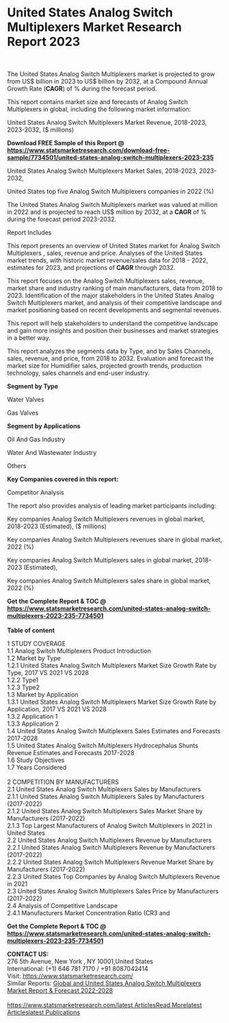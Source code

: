 <h1>United States Analog Switch Multiplexers Market Research Report 2023</h1><br/><p>The United States Analog Switch Multiplexers market is projected to grow from US$ billion in 2023 to US$ billion by 2032, at a Compound Annual Growth Rate (<strong>CAGR</strong>) of % during the forecast period.</p><p>This report contains market size and forecasts of Analog Switch Multiplexers in global, including the following market information:</p><p>United States Analog Switch Multiplexers Market Revenue, 2018-2023, 2023-2032, ($ millions)</p><p><strong>Download FREE Sample of this Report @ <a href="https://www.statsmarketresearch.com/download-free-sample/7734501/united-states-analog-switch-multiplexers-2023-235">https://www.statsmarketresearch.com/download-free-sample/7734501/united-states-analog-switch-multiplexers-2023-235</a></strong></p><p>United States Analog Switch Multiplexers Market Sales, 2018-2023, 2023-2032,</p><p>United States top five Analog Switch Multiplexers companies in 2022 (%)</p><p>The United States Analog Switch Multiplexers market was valued at million in 2022 and is projected to reach US$ million by 2032, at a <strong>CAGR</strong> of % during the forecast period 2023-2032.</p><p>Report Includes</p><p>This report presents an overview of United States market for Analog Switch Multiplexers , sales, revenue and price. Analyses of the United States market trends, with historic market revenue/sales data for 2018 - 2022, estimates for 2023, and projections of <strong>CAGR</strong> through 2032.</p><p>This report focuses on the Analog Switch Multiplexers sales, revenue, market share and industry ranking of main manufacturers, data from 2018 to 2023. Identification of the major stakeholders in the United States Analog Switch Multiplexers market, and analysis of their competitive landscape and market positioning based on recent developments and segmental revenues.</p><p>This report will help stakeholders to understand the competitive landscape and gain more insights and position their businesses and market strategies in a better way.</p><p>This report analyzes the segments data by Type, and by Sales Channels, sales, revenue, and price, from 2018 to 2032. Evaluation and forecast the market size for Humidifier sales, projected growth trends, production technology, sales channels and end-user industry.</p><p><strong>Segment by Type</strong></p><p>Water Valves</p><p>Gas Valves</p><p><strong> Segment <strong><strong>by Applications</strong></strong></strong></p><p>Oil And Gas Industry</p><p>Water And Wastewater Industry</p><p>Others</p><p><strong>Key Companies covered in this report:</strong></p><p>Competitor Analysis</p><p>The report also provides analysis of leading market participants including:</p><p>Key companies Analog Switch Multiplexers revenues in global market, 2018-2023 (Estimated), ($ millions)</p><p>Key companies Analog Switch Multiplexers revenues share in global market, 2022 (%)</p><p>Key companies Analog Switch Multiplexers sales in global market, 2018-2023 (Estimated),</p><p>Key companies Analog Switch Multiplexers sales share in global market, 2022 (%)</p><div><b>Get the Complete Report & TOC @ <a href="https://www.statsmarketresearch.com/united-states-analog-switch-multiplexers-2023-235-7734501">https://www.statsmarketresearch.com/united-states-analog-switch-multiplexers-2023-235-7734501</a></b></div><br><b>Table of content</b><p>1 STUDY COVERAGE<br />1.1 Analog Switch Multiplexers Product Introduction<br />1.2 Market by Type<br />1.2.1 United States Analog Switch Multiplexers Market Size Growth Rate by Type, 2017 VS 2021 VS 2028<br />1.2.2 Type1<br />1.2.3 Type2<br />1.3 Market by Application<br />1.3.1 United States Analog Switch Multiplexers Market Size Growth Rate by Application, 2017 VS 2021 VS 2028<br />1.3.2 Application 1<br />1.3.3 Application 2<br />1.4 United States Analog Switch Multiplexers Sales Estimates and Forecasts 2017-2028<br />1.5 United States Analog Switch Multiplexers Hydrocephalus Shunts Revenue Estimates and Forecasts 2017-2028<br />1.6 Study Objectives<br />1.7 Years Considered<br /><br />2 COMPETITION BY MANUFACTURERS<br />2.1 United States Analog Switch Multiplexers Sales by Manufacturers<br />2.1.1 United States Analog Switch Multiplexers Sales by Manufacturers (2017-2022)<br />2.1.2 United States Analog Switch Multiplexers Sales Market Share by Manufacturers (2017-2022)<br />2.1.3 Top Largest Manufacturers of Analog Switch Multiplexers in 2021 in United States<br />2.2 United States Analog Switch Multiplexers Revenue by Manufacturers<br />2.2.1 United States Analog Switch Multiplexers Revenue by Manufacturers (2017-2022)<br />2.2.2 United States Analog Switch Multiplexers Revenue Market Share by Manufacturers (2017-2022)<br />2.2.3 United States Top Companies by Analog Switch Multiplexers Revenue in 2021<br />2.3 United States Analog Switch Multiplexers Sales Price by Manufacturers (2017-2022)<br />2.4 Analysis of Competitive Landscape<br />2.4.1 Manufacturers Market Concentration Ratio (CR3 and <br><div><b>Get the Complete Report & TOC @ <a href="https://www.statsmarketresearch.com/united-states-analog-switch-multiplexers-2023-235-7734501">https://www.statsmarketresearch.com/united-states-analog-switch-multiplexers-2023-235-7734501</a></b></div></p> <b>CONTACT US:</b><br>276 5th Avenue, New York , NY 10001,United States<br>International: (+1) 646 781 7170 / +91 8087042414<br>Visit: <a href="https://www.statsmarketresearch.com/">https://www.statsmarketresearch.com/</a><br>Similar Reports: <a href="https://www.statsmarketresearch.com/united-states-analog-switch-multiplexers-2023-235-7734501">Global and United States Analog Switch Multiplexers Market Report & Forecast 2022-2028</a><br/><br/><a href="https://gyeongbokgung.com">https://www.statsmarketresearch.com/</a><a href="https://hallyeomaritime.com">latest Articles</a><a href="https://jingwansa.com">Read More</a><a href=https://nguoiviet.jp/">latest Articles</a><a href="https://www.intelmarketresearch.com/">latest Publications</a>